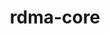 ---
title: "rdma-core"
layout: cache
categories: [package, develop-2024-10-13]
meta: {"versions": ["52.0"], "compilers": ["gcc@=13.2.0", "gcc@=7.3.1", "gcc@=7.5.0", "gcc@=9.4.0"], "oss": ["amzn2", "ubuntu18.04", "ubuntu20.04", "ubuntu24.04"], "platforms": ["linux"], "targets": ["aarch64", "neoverse_n1", "ppc64le", "x86_64_v3"], "stacks": ["aws-isc", "aws-isc-aarch64", "e4s-power", "ml-linux-x86_64-cuda", "radiuss", "root"], "num_specs": 14, "num_specs_by_stack": {"root": 14, "aws-isc-aarch64": 6, "aws-isc": 3, "radiuss": 2, "e4s-power": 1, "ml-linux-x86_64-cuda": 2}}
spec_details: [{"hash": "n26xwjyyjmcq2s7jvvogf3fte54hcjei", "compiler": "gcc@=7.3.1", "versions": ["52.0"], "os": "amzn2", "platform": "linux", "target": "aarch64", "variants": ["build_system=cmake", "build_type=Release", "generator=make", "~ipo", "+man_pages", "patches=4dec4ad", "+pyverbs", "+static"], "stacks": ["root", "aws-isc-aarch64"], "size": "-", "tarball": "https://binaries.spack.io/develop-2024-10-13/build_cache/linux-amzn2-aarch64/gcc-7.3.1/rdma-core-52.0/linux-amzn2-aarch64-gcc-7.3.1-rdma-core-52.0-n26xwjyyjmcq2s7jvvogf3fte54hcjei.spack"}, {"hash": "ddbygwyh5fwmy4472c3i6gyvcewgg7il", "compiler": "gcc@=7.3.1", "versions": ["52.0"], "os": "amzn2", "platform": "linux", "target": "aarch64", "variants": ["build_system=cmake", "build_type=Release", "generator=make", "~ipo", "+man_pages", "patches=4dec4ad", "+pyverbs", "+static"], "stacks": ["root", "aws-isc-aarch64"], "size": "-", "tarball": "https://binaries.spack.io/develop-2024-10-13/build_cache/linux-amzn2-aarch64/gcc-7.3.1/rdma-core-52.0/linux-amzn2-aarch64-gcc-7.3.1-rdma-core-52.0-ddbygwyh5fwmy4472c3i6gyvcewgg7il.spack"}, {"hash": "ppjedd33yh7mmvl3f2ttz7w3h42wjh7g", "compiler": "gcc@=7.3.1", "versions": ["52.0"], "os": "amzn2", "platform": "linux", "target": "aarch64", "variants": ["build_system=cmake", "build_type=Release", "generator=make", "~ipo", "+man_pages", "patches=4dec4ad", "+pyverbs", "+static"], "stacks": ["root", "aws-isc-aarch64"], "size": "-", "tarball": "https://binaries.spack.io/develop-2024-10-13/build_cache/linux-amzn2-aarch64/gcc-7.3.1/rdma-core-52.0/linux-amzn2-aarch64-gcc-7.3.1-rdma-core-52.0-ppjedd33yh7mmvl3f2ttz7w3h42wjh7g.spack"}, {"hash": "nxbxghkeyjawkwpwu62bhp4t2xm3zhk4", "compiler": "gcc@=7.3.1", "versions": ["52.0"], "os": "amzn2", "platform": "linux", "target": "neoverse_n1", "variants": ["build_system=cmake", "build_type=Release", "generator=make", "~ipo", "+man_pages", "patches=4dec4ad", "+pyverbs", "+static"], "stacks": ["root", "aws-isc-aarch64"], "size": "-", "tarball": "https://binaries.spack.io/develop-2024-10-13/build_cache/linux-amzn2-neoverse_n1/gcc-7.3.1/rdma-core-52.0/linux-amzn2-neoverse_n1-gcc-7.3.1-rdma-core-52.0-nxbxghkeyjawkwpwu62bhp4t2xm3zhk4.spack"}, {"hash": "xh5jgqhsja5ey4vq5acse7agcgl3rdaa", "compiler": "gcc@=7.3.1", "versions": ["52.0"], "os": "amzn2", "platform": "linux", "target": "neoverse_n1", "variants": ["build_system=cmake", "build_type=Release", "generator=make", "~ipo", "+man_pages", "patches=4dec4ad", "+pyverbs", "+static"], "stacks": ["root", "aws-isc-aarch64"], "size": "-", "tarball": "https://binaries.spack.io/develop-2024-10-13/build_cache/linux-amzn2-neoverse_n1/gcc-7.3.1/rdma-core-52.0/linux-amzn2-neoverse_n1-gcc-7.3.1-rdma-core-52.0-xh5jgqhsja5ey4vq5acse7agcgl3rdaa.spack"}, {"hash": "l5odpgxtiqdh7eo2mgqfqnsjtn5kqq53", "compiler": "gcc@=7.3.1", "versions": ["52.0"], "os": "amzn2", "platform": "linux", "target": "neoverse_n1", "variants": ["build_system=cmake", "build_type=Release", "generator=make", "~ipo", "+man_pages", "patches=4dec4ad", "+pyverbs", "+static"], "stacks": ["root", "aws-isc-aarch64"], "size": "-", "tarball": "https://binaries.spack.io/develop-2024-10-13/build_cache/linux-amzn2-neoverse_n1/gcc-7.3.1/rdma-core-52.0/linux-amzn2-neoverse_n1-gcc-7.3.1-rdma-core-52.0-l5odpgxtiqdh7eo2mgqfqnsjtn5kqq53.spack"}, {"hash": "oucrm52kbor4tf274f5mmphjnw65cuck", "compiler": "gcc@=7.3.1", "versions": ["52.0"], "os": "amzn2", "platform": "linux", "target": "x86_64_v3", "variants": ["build_system=cmake", "build_type=Release", "generator=make", "~ipo", "+man_pages", "patches=4dec4ad", "+pyverbs", "+static"], "stacks": ["root", "aws-isc"], "size": "-", "tarball": "https://binaries.spack.io/develop-2024-10-13/build_cache/linux-amzn2-x86_64_v3/gcc-7.3.1/rdma-core-52.0/linux-amzn2-x86_64_v3-gcc-7.3.1-rdma-core-52.0-oucrm52kbor4tf274f5mmphjnw65cuck.spack"}, {"hash": "c75lblts64f6q2blz2ml44fsigpkxzi5", "compiler": "gcc@=7.3.1", "versions": ["52.0"], "os": "amzn2", "platform": "linux", "target": "x86_64_v3", "variants": ["build_system=cmake", "build_type=Release", "generator=make", "~ipo", "+man_pages", "patches=4dec4ad", "+pyverbs", "+static"], "stacks": ["root", "aws-isc"], "size": "-", "tarball": "https://binaries.spack.io/develop-2024-10-13/build_cache/linux-amzn2-x86_64_v3/gcc-7.3.1/rdma-core-52.0/linux-amzn2-x86_64_v3-gcc-7.3.1-rdma-core-52.0-c75lblts64f6q2blz2ml44fsigpkxzi5.spack"}, {"hash": "wpw364xawza2laazdbkolwjjpuuo57qh", "compiler": "gcc@=7.3.1", "versions": ["52.0"], "os": "amzn2", "platform": "linux", "target": "x86_64_v3", "variants": ["build_system=cmake", "build_type=Release", "generator=make", "~ipo", "+man_pages", "patches=4dec4ad", "+pyverbs", "+static"], "stacks": ["root", "aws-isc"], "size": "-", "tarball": "https://binaries.spack.io/develop-2024-10-13/build_cache/linux-amzn2-x86_64_v3/gcc-7.3.1/rdma-core-52.0/linux-amzn2-x86_64_v3-gcc-7.3.1-rdma-core-52.0-wpw364xawza2laazdbkolwjjpuuo57qh.spack"}, {"hash": "bqshtkk6vdyffdh3s5iux2hxi7eda7mp", "compiler": "gcc@=7.5.0", "versions": ["52.0"], "os": "ubuntu18.04", "platform": "linux", "target": "x86_64_v3", "variants": ["build_system=cmake", "build_type=Release", "generator=make", "~ipo", "+man_pages", "patches=4dec4ad", "+pyverbs", "+static"], "stacks": ["radiuss", "root"], "size": "-", "tarball": "https://binaries.spack.io/develop-2024-10-13/build_cache/linux-ubuntu18.04-x86_64_v3/gcc-7.5.0/rdma-core-52.0/linux-ubuntu18.04-x86_64_v3-gcc-7.5.0-rdma-core-52.0-bqshtkk6vdyffdh3s5iux2hxi7eda7mp.spack"}, {"hash": "6j3leczehshy6noscghnhsfh44rsd2xi", "compiler": "gcc@=7.5.0", "versions": ["52.0"], "os": "ubuntu18.04", "platform": "linux", "target": "x86_64_v3", "variants": ["build_system=cmake", "build_type=Release", "generator=make", "~ipo", "+man_pages", "patches=4dec4ad", "+pyverbs", "+static"], "stacks": ["radiuss", "root"], "size": "-", "tarball": "https://binaries.spack.io/develop-2024-10-13/build_cache/linux-ubuntu18.04-x86_64_v3/gcc-7.5.0/rdma-core-52.0/linux-ubuntu18.04-x86_64_v3-gcc-7.5.0-rdma-core-52.0-6j3leczehshy6noscghnhsfh44rsd2xi.spack"}, {"hash": "khya6jxqq3s3yzv54fhoddvrpkfsbdvs", "compiler": "gcc@=9.4.0", "versions": ["52.0"], "os": "ubuntu20.04", "platform": "linux", "target": "ppc64le", "variants": ["build_system=cmake", "build_type=Release", "generator=make", "~ipo", "+man_pages", "patches=4dec4ad", "+pyverbs", "+static"], "stacks": ["e4s-power", "root"], "size": "-", "tarball": "https://binaries.spack.io/develop-2024-10-13/build_cache/linux-ubuntu20.04-ppc64le/gcc-9.4.0/rdma-core-52.0/linux-ubuntu20.04-ppc64le-gcc-9.4.0-rdma-core-52.0-khya6jxqq3s3yzv54fhoddvrpkfsbdvs.spack"}, {"hash": "ta4hv4n2bcnc2gvdpd2y43zyopdl33hl", "compiler": "gcc@=13.2.0", "versions": ["52.0"], "os": "ubuntu24.04", "platform": "linux", "target": "x86_64_v3", "variants": ["build_system=cmake", "build_type=Release", "generator=make", "~ipo", "+man_pages", "patches=4dec4ad", "+pyverbs", "+static"], "stacks": ["ml-linux-x86_64-cuda", "root"], "size": "-", "tarball": "https://binaries.spack.io/develop-2024-10-13/build_cache/linux-ubuntu24.04-x86_64_v3/gcc-13.2.0/rdma-core-52.0/linux-ubuntu24.04-x86_64_v3-gcc-13.2.0-rdma-core-52.0-ta4hv4n2bcnc2gvdpd2y43zyopdl33hl.spack"}, {"hash": "tl6w3lajigrdsih4rt6vo4a2ahjhtked", "compiler": "gcc@=13.2.0", "versions": ["52.0"], "os": "ubuntu24.04", "platform": "linux", "target": "x86_64_v3", "variants": ["build_system=cmake", "build_type=Release", "generator=make", "~ipo", "+man_pages", "patches=4dec4ad", "+pyverbs", "+static"], "stacks": ["ml-linux-x86_64-cuda", "root"], "size": "-", "tarball": "https://binaries.spack.io/develop-2024-10-13/build_cache/linux-ubuntu24.04-x86_64_v3/gcc-13.2.0/rdma-core-52.0/linux-ubuntu24.04-x86_64_v3-gcc-13.2.0-rdma-core-52.0-tl6w3lajigrdsih4rt6vo4a2ahjhtked.spack"}]
---